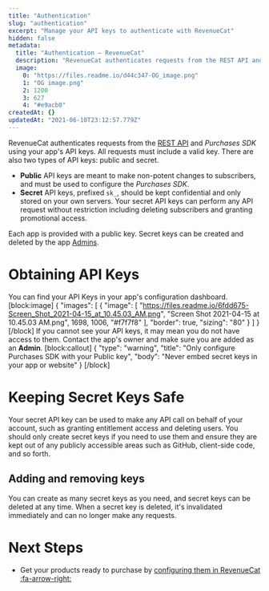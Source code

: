 ```yaml
---
title: "Authentication"
slug: "authentication"
excerpt: "Manage your API keys to authenticate with RevenueCat"
hidden: false
metadata: 
  title: "Authentication – RevenueCat"
  description: "RevenueCat authenticates requests from the REST API and Purchases SDK using your app's API keys. All requests must include a valid key. There are also two types of API keys: public and secret."
  image: 
    0: "https://files.readme.io/d44c347-OG_image.png"
    1: "OG image.png"
    2: 1200
    3: 627
    4: "#e9acb0"
createdAt: {}
updatedAt: "2021-06-10T23:12:57.779Z"
---
```

RevenueCat authenticates requests from the [REST API](https://docs.revenuecat.com/reference) and *Purchases SDK* using your app's API keys. All requests must include a valid key. There are also two types of API keys: public and secret.

- **Public** API keys are meant to make non-potent changes to subscribers, and must be used to configure the *Purchases SDK*.
- **Secret** API keys, prefixed `sk_`, should be kept confidential and only stored on your own servers. Your secret API keys can perform any API request without restriction including deleting subscribers and granting promotional access.

Each app is provided with a public key. Secret keys can be created and deleted by the app [Admins](doc:collaborators).

# Obtaining API Keys

You can find your API Keys in your app's configuration dashboard. 
[block:image]
{
  "images": [
    {
      "image": [
        "https://files.readme.io/6fdd675-Screen_Shot_2021-04-15_at_10.45.03_AM.png",
        "Screen Shot 2021-04-15 at 10.45.03 AM.png",
        1698,
        1006,
        "#f7f7f8"
      ],
      "border": true,
      "sizing": "80"
    }
  ]
}
[/block]
If you cannot see your API keys, it may mean you do not have access to them. Contact the app's owner and make sure you are added as an **Admin**.
[block:callout]
{
  "type": "warning",
  "title": "Only configure Purchases SDK with your Public key",
  "body": "Never embed secret keys in your app or website"
}
[/block]
# Keeping Secret Keys Safe

Your secret API key can be used to make any API call on behalf of your account, such as granting entitlement access and deleting users. You should only create secret keys if you need to use them and ensure they are kept out of any publicly accessible areas such as GitHub, client-side code, and so forth.

## Adding and removing keys
You can create as many secret keys as you need, and secret keys can be deleted at any time. When a secret key is deleted, it's invalidated immediately and can no longer make any requests.

# Next Steps

* Get your products ready to purchase by [configuring them in RevenueCat :fa-arrow-right: ](doc:entitlements)